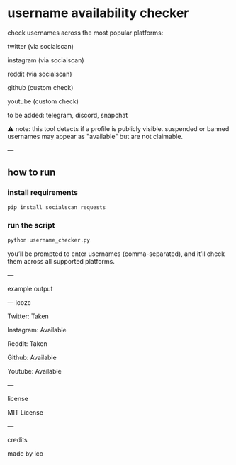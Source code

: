 # username availability checker

check usernames across the most popular platforms:

twitter (via socialscan)

instagram (via socialscan)

reddit (via socialscan)

github (custom check)

youtube (custom check)

to be added: telegram, discord, snapchat

⚠️ note: this tool detects if a profile is publicly visible.
suspended or banned usernames may appear as "available" but are not claimable.

—

## how to run

### install requirements
```bash 
pip install socialscan requests
```

### run the script
```bash
python username_checker.py
```

you’ll be prompted to enter usernames (comma-separated), and it’ll check them across all supported platforms.

—

example output

— icozc

  Twitter: Taken
  
  Instagram: Available
  
  Reddit: Taken
  
  Github: Available
  
  Youtube: Available

—

license

MIT License

—

credits

made by ico
